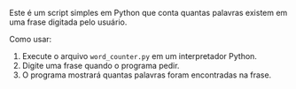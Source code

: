Este é um script simples em Python que conta quantas palavras existem em uma frase digitada pelo usuário.

Como usar:

1. Execute o arquivo `word_counter.py` em um interpretador Python.
2. Digite uma frase quando o programa pedir.
3. O programa mostrará quantas palavras foram encontradas na frase.
